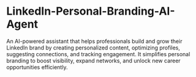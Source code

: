 # LinkedIn-Personal-Branding-AI-Agent
An AI-powered assistant that helps professionals build and grow their LinkedIn brand by creating personalized content, optimizing profiles, suggesting connections, and tracking engagement. It simplifies personal branding to boost visibility, expand networks, and unlock new career opportunities efficiently.
